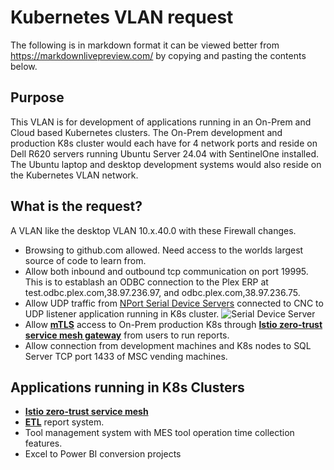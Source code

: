 # Kubernetes VLAN request

The following is in markdown format it can be viewed better from <https://markdownlivepreview.com/> by copying and pasting the contents below.

## Purpose

This VLAN is for development of applications running in an On-Prem and Cloud based Kubernetes clusters. The On-Prem development and production K8s cluster would each have for 4 network ports and reside on Dell R620 servers running Ubuntu Server 24.04 with SentinelOne installed. The Ubuntu laptop and desktop development systems would also reside on the Kubernetes VLAN network.

## **What is the request?**

A VLAN like the desktop VLAN 10.x.40.0 with these Firewall changes.

- Browsing to github.com allowed. Need access to the worlds largest source of code to learn from.
- Allow both inbound and outbound tcp communication on port 19995. This is to establash an ODBC connection to the Plex ERP at test.odbc.plex.com,38.97.236.97, and odbc.plex.com,38.97.236.75.
- Allow UDP traffic from [NPort Serial Device Servers](https://www.moxa.com/en/products/industrial-edge-connectivity/serial-device-servers/general-device-servers/nport-p5150a-series) connected to CNC to UDP listener application running in K8s cluster.
![Serial Device Server](https://cdn-cms.azureedge.net/Moxa/media/PDIM/S100000208/moxa-nport-p5150a-series-appearance-image-eng.png)
- Allow **[mTLS](https://www.cloudflare.com/learning/access-management/what-is-mutual-tls/#:~:text=Mutual%20TLS%20(mTLS)%20is%20a,other%20using%20the%20TLS%20protocol.)** access to On-Prem production K8s through **[Istio zero-trust service mesh gateway](https://istio.io/latest/about/service-mesh/#what-is-istio)** from users to run reports.
- Allow connection from development machines and K8s nodes to SQL Server TCP port 1433 of MSC vending machines.

## Applications running in K8s Clusters

- **[Istio zero-trust service mesh](https://istio.io/latest/about/service-mesh/#what-is-istio)**
- **[ETL](https://aws.amazon.com/what-is/etl/)** report system.
- Tool management system with MES tool operation time collection features.
- Excel to Power BI conversion projects
